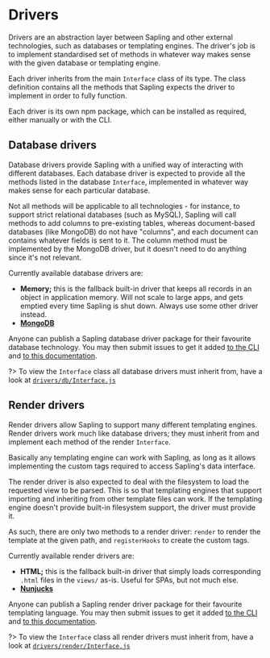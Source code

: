# Drivers

Drivers are an abstraction layer between Sapling and other external technologies, such as databases or templating engines.  The driver's job is to implement standardised set of methods in whatever way makes sense with the given database or templating engine.

Each driver inherits from the main `Interface` class of its type.  The class definition contains all the methods that Sapling expects the driver to implement in order to fully function.

Each driver is its own npm package, which can be installed as required, either manually or with the CLI.


## Database drivers

Database drivers provide Sapling with a unified way of interacting with different databases.  Each database driver is expected to provide all the methods listed in the database `Interface`, implemented in whatever way makes sense for each particular database.

Not all methods will be applicable to all technologies - for instance, to support strict relational databases (such as MySQL), Sapling will call methods to add columns to pre-existing tables, whereas document-based databases (like MongoDB) do not have "columns", and each document can contains whatever fields is sent to it.  The column method must be implemented by the MongoDB driver, but it doesn't need to do anything since it's not relevant.

Currently available database drivers are:

- **Memory;** this is the fallback built-in driver that keeps all records in an object in application memory.  Will not scale to large apps, and gets emptied every time Sapling is shut down.  Always use some other driver instead.
- **[MongoDB](https://www.github.com/saplingjs/db-driver-mongodb)**

Anyone can publish a Sapling database driver package for their favourite database technology.  You may then submit issues to get it added [to the CLI](https://github.com/saplingjs/cli/issues) and [to this documentation](https://github.com/saplingjs/sapling-website/issues).

?> To view the `Interface` class all database drivers must inherit from, have a look at [`drivers/db/Interface.js`](https://github.com/saplingjs/sapling/blob/master/drivers/db/Interface.js)


## Render drivers

Render drivers allow Sapling to support many different templating engines.  Render drivers work much like database drivers; they must inherit from and implement each method of the render `Interface`.

Basically any templating engine can work with Sapling, as long as it allows implementing the custom tags required to access Sapling's data interface.

The render driver is also expected to deal with the filesystem to load the requested view to be parsed.  This is so that templating engines that support importing and inheriting from other template files can work.  If the templating engine doesn't provide built-in filesystem support, the driver must provide it.

As such, there are only two methods to a render driver: `render` to render the template at the given path, and `registerHooks` to create the custom tags.

Currently available render drivers are:

- **HTML;** this is the fallback built-in driver that simply loads corresponding `.html` files in the `views/` as-is.  Useful for SPAs, but not much else.
- **[Nunjucks](https://www.github.com/saplingjs/render-driver-nunjucks)**

Anyone can publish a Sapling render driver package for their favourite templating language.  You may then submit issues to get it added [to the CLI](https://github.com/saplingjs/cli/issues) and [to this documentation](https://github.com/saplingjs/sapling-website/issues).

?> To view the `Interface` class all render drivers must inherit from, have a look at [`drivers/render/Interface.js`](https://github.com/saplingjs/sapling/blob/master/drivers/render/Interface.js)